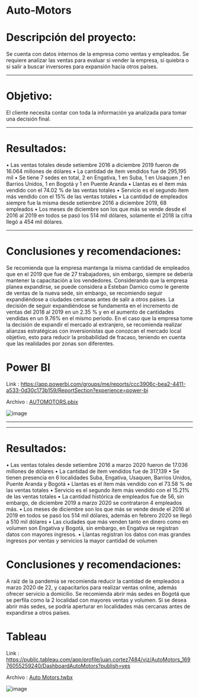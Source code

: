 # Auto-Motors



# Descripción del proyecto:

Se cuenta con datos internos de la empresa como ventas y empleados. Se requiere analizar las ventas para evaluar si vender la empresa, si quiebra o si salir a buscar inversores para expansión hacia otros países.

------------------------------------
# Objetivo:

El cliente necesita contar con toda la información ya analizada para tomar una decisión final.

----------------------------------
# Resultados: 

•	Las ventas totales desde setiembre 2016 a diciembre 2019 fueron de 16.064 millones de dólares
•	La cantidad de ítem vendidos fue de 295,195 mil
•	Se tiene 7 sedes en total, 2 en Engativa, 1 en Suba, 1 en Usaquen ,1 en Barrios Unidos, 1 en Bogotá y 1 en Puente Aranda
•	Llantas es el ítem más vendido con el 74.02 % de las ventas totales
•	Servicio es el segundo ítem más vendido con el 15% de las ventas totales
•	La cantidad de empleados siempre fue la misma desde setiembre 2016 a diciembre 2019, 68 empleados
•	Los meses de diciembre son los que más se vende desde el 2016 al 2019 en todos se pasó los 514 mil dólares, solamente el 2018 la cifra llegó a 454 mil dólares.

----------------------------------------
# Conclusiones y recomendaciones:

Se recomienda que la empresa mantenga la misma cantidad de empleados que en el 2019 que fue de 27 trabajadores, sin embargo, siempre se debería mantener la capacitación a los vendedores. Considerando que la empresa planea expandirse, se puede considera a Esteban Damico como le gerente de ventas de la nueva sede, sin embargo, se recomiendo seguir expandiéndose a ciudades cercanas antes de salir a otros países. 
La decisión de seguir expandiéndose se fundamenta en el incremento de ventas del 2018 al 2019 en un 2.35 % y en el aumento de cantidades vendidas en un 9.76% en el mismo periodo.
En el caso que la empresa tome la decisión de expandir el mercado al extranjero, se recomienda realizar alianzas estratégicas con inversionistas que conozcan el mercado local objetivo, esto para reducir la probabilidad de fracaso, teniendo en cuenta que las realidades por zonas son diferentes.

# Power BI 
  Link : https://app.powerbi.com/groups/me/reports/ccc3906c-bea2-4411-a533-0d30c173b159/ReportSection?experience=power-bi
  
  Archivo : [AUTOMOTORS.pbix](https://github.com/juancortezs07/Auto-Motors/blob/main/AUTOMOTORS.pbix)
  
  ![image](https://github.com/juancortezs07/Auto-Motors/assets/106040107/562c920f-eb5b-483c-8762-486994e8eda3)


-----------------------------------------------------------------------------------------------------------------
-----------------------------------------------------------------------------------------------------------------
#  Resultados: 
•	Las ventas totales desde setiembre 2016 a marzo 2020 fueron de 17.036 millones de dólares
•	La cantidad de ítem vendidos fue de 317,139
•	Se tienen presencia en 6 localidades Suba, Engativa, Usaquen, Barrios Unidos, Puente Aranda y Bogotá
•	Llantas es el ítem más vendido con el 73.58 % de las ventas totales
•	Servicio es el segundo ítem más vendido con el 15.21% de las ventas totales
•	La cantidad histórica de empleados fue de 56, sin embargo, de diciembre 2019 a marzo 2020 se contrataron 4 empleados más.
•	Los meses de diciembre son los que más se vende desde el 2016 al 2019 en todos se pasó los 514 mil dólares, además en febrero 2020 se llegó a 510 mil dólares
•	Las ciudades que más venden tanto en dinero como en volumen son Engativa y Bogotá, sin embargo, en Engativa se registran datos con mayores ingresos.
•	Llantas registran los datos con mas grandes ingresos por ventas y servicios la mayor cantidad de volumen

# Conclusiones y recomendaciones:
A raíz de la pandemia se recomienda reducir la cantidad de empleados a marzo 2020 de 22, y capacitarlos para realizar ventas online, además ofrecer servicio a domicilio.
Se recomienda abrir más sedes en Bogotá que se perfila como la 2 localidad con mayores ventas y volumen. Si se desea abrir más sedes, se podría aperturar en localidades más cercanas antes de expandirse a otros países.


# Tableau
  Link : https://public.tableau.com/app/profile/juan.cortez7484/viz/AutoMotors_16976055259240/DashboardAutoMotors?publish=yes
  
  Archivo : [Auto Motors.twbx](https://github.com/juancortezs07/Auto-Motors/blob/main/Auto%20Motors.twbx)

  ![image](https://github.com/juancortezs07/Auto-Motors/assets/106040107/8b06744f-4b4e-49a0-86a9-79a8abbca040)

  
  
  
